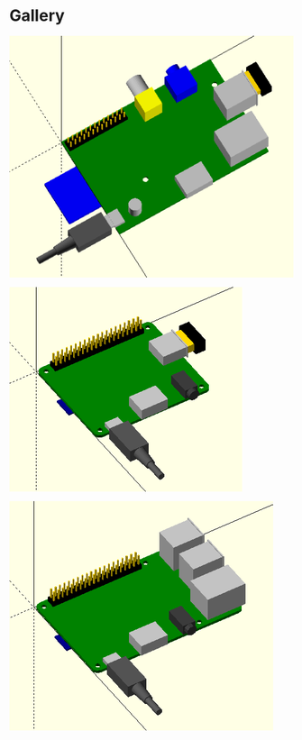 # Gallery

![board_raspberrypi_model_b_v2](board_raspberrypi_model_b_v2.png)

![board_raspberrypi_model_a_plus_rev1_1](board_raspberrypi_model_a_plus_rev1_1.png)

![board_raspberrypi_3_model_b](board_raspberrypi_3_model_b.png)
